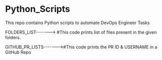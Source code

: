 # Python_Scripts
This repo contains Python scripts to automate DevOps Engineer Tasks

FOLDERS_LIST-------> #This code prints list of files present in the given folders.

GITHUB_PR_LISTS------->#This code prints the PR ID & USERNAME in a GitHub Repo
